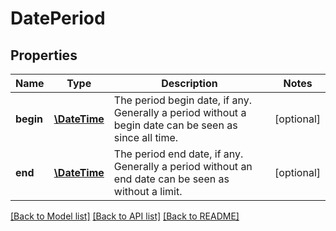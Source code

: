 # DatePeriod

## Properties
Name | Type | Description | Notes
------------ | ------------- | ------------- | -------------
**begin** | [**\DateTime**](\DateTime.md) | The period begin date, if any. Generally a period without a begin date can be seen as since all time. | [optional] 
**end** | [**\DateTime**](\DateTime.md) | The period end date, if any. Generally a period without an end date can be seen as without a limit. | [optional] 

[[Back to Model list]](../../README.md#documentation-for-models) [[Back to API list]](../../README.md#documentation-for-api-endpoints) [[Back to README]](../../README.md)

